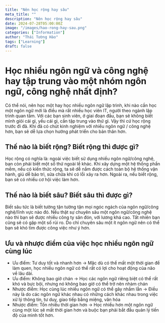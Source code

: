 ```yaml
---
title: "Nên học rộng hay sâu"
meta_title: ""
description: "Nên học rộng hay sâu"
date: 2024-07-28T05:00:00Z
image: "/images/hao-rong-hay-sau.png"
categories: ["Information"]
author: "Thái Tường Hào"
tags: ["Learning"]
draft: false
---
```


# Học nhiều ngôn ngữ và công nghệ hay tập trung vào một nhóm ngôn ngữ, công nghệ nhất định?

Có thể nói, nên học một hay học nhiều ngôn ngữ lập trình, khi nào cần học một ngôn ngữ mới là điều mà rất nhiều học viên IT, người theo ngành lập trình quan tâm.
Với các bạn sinh viên, ở giai đoạn đầu, bạn sẽ không biết mình giỏi cái gì, yếu cái gì, cần tập trung vào thứ gì. Vậy thì cứ học rộng trước đi đã. Khi đã có chút kinh nghiệm với nhiều ngôn ngữ / công nghệ hơn, bạn sẽ dễ lựa chọn hướng phát triển cho bản thân hơn.

## Thế nào là biết rộng? Biết rộng thì được gì?

Học rộng có nghĩa là: ngoài việc biết sử dụng nhiều ngôn ngữ/công nghệ, bạn còn phải biết một số thứ ngoài lề khác. Khi xây dựng một hệ thống phần mềm, nếu có kiến thức rộng, ta sẽ dễ nắm được cách toàn bộ hệ thống vận hành, giú dễ bảo trì, sửa chữa khi có lỗi xảy ra hơn. Ngoài ra, nếu biết rộng, bạn sẽ có nhiều cơ hội việc làm hơn.

## Thế nào là biết sâu? Biết sâu thì được gì?

Biết sâu tức là biết tường tận tường tận mọi ngóc ngách của ngôn ngữ/công nghệ/lĩnh vực nào đó. Nếu thật sự chuyên sâu một ngôn ngữ/công nghệ nào thì bạn sẽ được nhiều công ty săn đón, với lương khá cao. Tất nhiên bạn cũng sẽ có gặp một số rủi ro. Do chỉ chuyên sâu một ít ngôn ngữ nên có thể bạn sẽ khó tìm được công việc như ý hơn.

## Ưu và nhược điểm của việc học nhiều ngôn ngữ cùng lúc

- Ưu điểm: Tư duy tốt và nhanh hơn -> Mặc dù có thể mất một thời gian để làm quen, học nhiều ngôn ngữ có thể rất có lợi cho hoạt động của não về lâu dài.
- Ưu điểm: Không bao giờ chán -> Học các ngôn ngữ riêng biệt có thể rất khó và bực bội, nhưng nó không bao giờ có thể trở nên nhàm chán
- Nhược điểm: Học cùng lúc nhiều ngôn ngữ có thể gây nhầm lẫn -> Điều này là do các ngôn ngữ khác nhau có những cách khác nhau trong việc xử lý thông tin, tư duy, giao tiếp bằng miệng, văn hóa
- Nhược điểm: Tốn nhiều thời gian hơn -> Học nhiều hơn một ngôn ngữ cùng một lúc sẽ mất thời gian hơn và buộc bạn phải bắt đầu quản lý tiến độ của mình tốt hơn.
